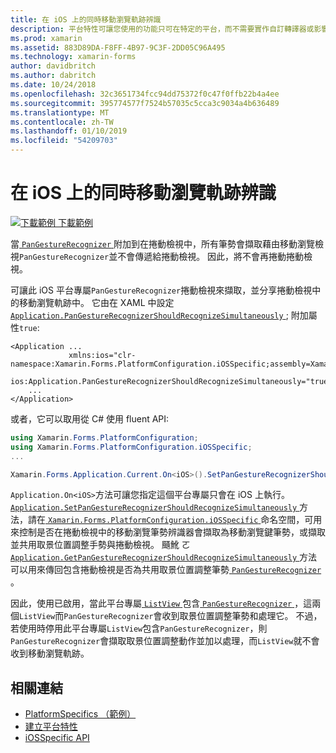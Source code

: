 ```yaml
---
title: 在 iOS 上的同時移動瀏覽軌跡辨識
description: 平台特性可讓您使用的功能只可在特定的平台，而不需要實作自訂轉譯器或影響。 這篇文章說明如何使用 iOS 平台特定，可讓同時移動瀏覽至應用程式中使用的筆勢辨識。
ms.prod: xamarin
ms.assetid: 883D89DA-F8FF-4B97-9C3F-2DD05C96A495
ms.technology: xamarin-forms
author: davidbritch
ms.author: dabritch
ms.date: 10/24/2018
ms.openlocfilehash: 32c3651734fcc94dd75372f0c47f0ffb22b4a4ee
ms.sourcegitcommit: 395774577f7524b57035c5cca3c9034a4b636489
ms.translationtype: MT
ms.contentlocale: zh-TW
ms.lasthandoff: 01/10/2019
ms.locfileid: "54209703"
---
```

# <a name="simultaneous-pan-gesture-recognition-on-ios"></a>在 iOS 上的同時移動瀏覽軌跡辨識

[![下載範例](~/media/shared/download.png) 下載範例](https://developer.xamarin.com/samples/xamarin-forms/userinterface/platformspecifics/)

當[ `PanGestureRecognizer` ](xref:Xamarin.Forms.PanGestureRecognizer)附加到在捲動檢視中，所有筆勢會擷取藉由移動瀏覽檢視`PanGestureRecognizer`並不會傳遞給捲動檢視。 因此，將不會再捲動捲動檢視。

可讓此 iOS 平台專屬`PanGestureRecognizer`捲動檢視來擷取，並分享捲動檢視中的移動瀏覽軌跡中。 它由在 XAML 中設定[ `Application.PanGestureRecognizerShouldRecognizeSimultaneously` ](xref:Xamarin.Forms.PlatformConfiguration.iOSSpecific.Application.PanGestureRecognizerShouldRecognizeSimultaneouslyProperty) ; 附加屬性`true`:

```xaml
<Application ...
             xmlns:ios="clr-namespace:Xamarin.Forms.PlatformConfiguration.iOSSpecific;assembly=Xamarin.Forms.Core"
             ios:Application.PanGestureRecognizerShouldRecognizeSimultaneously="true">
    ...
</Application>
```

或者，它可以取用從 C# 使用 fluent API:

```csharp
using Xamarin.Forms.PlatformConfiguration;
using Xamarin.Forms.PlatformConfiguration.iOSSpecific;
...

Xamarin.Forms.Application.Current.On<iOS>().SetPanGestureRecognizerShouldRecognizeSimultaneously(true);
```

`Application.On<iOS>`方法可讓您指定這個平台專屬只會在 iOS 上執行。 [ `Application.SetPanGestureRecognizerShouldRecognizeSimultaneously` ](xref:Xamarin.Forms.PlatformConfiguration.iOSSpecific.Application.SetPanGestureRecognizerShouldRecognizeSimultaneously(Xamarin.Forms.IPlatformElementConfiguration{Xamarin.Forms.PlatformConfiguration.iOS,Xamarin.Forms.Application},System.Boolean))方法，請在[ `Xamarin.Forms.PlatformConfiguration.iOSSpecific` ](xref:Xamarin.Forms.PlatformConfiguration.iOSSpecific)命名空間，可用來控制是否在捲動檢視中的移動瀏覽筆勢辨識器會擷取為移動瀏覽鍵筆勢，或擷取並共用取景位置調整手勢與捲動檢視。 颾魤 ㄛ [ `Application.GetPanGestureRecognizerShouldRecognizeSimultaneously` ](xref:Xamarin.Forms.PlatformConfiguration.iOSSpecific.Application.GetPanGestureRecognizerShouldRecognizeSimultaneously(Xamarin.Forms.IPlatformElementConfiguration{Xamarin.Forms.PlatformConfiguration.iOS,Xamarin.Forms.Application}))方法可以用來傳回包含捲動檢視是否為共用取景位置調整筆勢[ `PanGestureRecognizer` ](xref:Xamarin.Forms.PanGestureRecognizer)。

因此，使用已啟用，當此平台專屬[ `ListView` ](xref:Xamarin.Forms.ListView)包含[ `PanGestureRecognizer` ](xref:Xamarin.Forms.PanGestureRecognizer)，這兩個`ListView`而`PanGestureRecognizer`會收到取景位置調整筆勢和處理它。 不過，若使用時停用此平台專屬`ListView`包含`PanGestureRecognizer`，則`PanGestureRecognizer`會擷取取景位置調整動作並加以處理，而`ListView`就不會收到移動瀏覽軌跡。

## <a name="related-links"></a>相關連結

- [PlatformSpecifics （範例）](https://developer.xamarin.com/samples/xamarin-forms/userinterface/platformspecifics/)
- [建立平台特性](~/xamarin-forms/platform/platform-specifics/index.md#creating-platform-specifics)
- [iOSSpecific API](xref:Xamarin.Forms.PlatformConfiguration.iOSSpecific)
